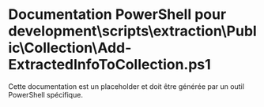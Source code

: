 # Documentation PowerShell pour development\scripts\extraction\Public\Collection\Add-ExtractedInfoToCollection.ps1

Cette documentation est un placeholder et doit être générée par un outil PowerShell spécifique.
